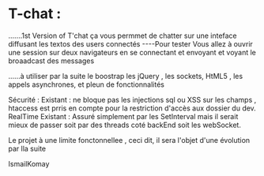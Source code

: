 # T-chat : 
.......1st Version of T'chat 
ça vous permmet de chatter sur une inteface diffusant les textos des users connectés
----Pour tester Vous allez à ouvrir une session sur deux navigateurs en se connectant  et envoyant et voyant le broaadcast des messages


......à utiliser par la suite le boostrap les jQuery , les  sockets, HtML5 , les appels asynchrones, et pleun de fonctionnalités

Sécurité : 
Existant  : ne  bloque pas les injections sql ou XSS sur les champs , 
htaccess est prris en compte pour la restriction d'accès  aux dossier du dev.
RealTime
Existant : Assuré simplement par les SetInterval mais il serait mieux de passer soit par des  threads coté backEnd soit les webSocket.

Le projet à une limite fonctonnellee , ceci dit, il sera l'objet d'une évolution par lla suite

IsmailKomay
